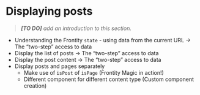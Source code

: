 # Displaying posts

> *__[TO DO]__ add an introduction to this section.*

- Understanding the Frontity `state` - using data from the current URL → The “two-step” access to data
- Display the list of posts → The “two-step” access to data
- Display the post content → The “two-step” access to data
- Display posts and pages separately
    - Make use of `isPost` of  `isPage`  (Frontity Magic in action!)
    - Different component for different content type (Custom component creation)
